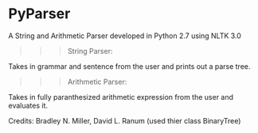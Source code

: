# PyParser
A String and Arithmetic Parser developed in Python 2.7 using NLTK 3.0

>>> String Parser:

Takes in grammar and sentence from the user and prints out a parse tree.


>>> Arithmetic Parser:

Takes in fully paranthesized arithmetic expression from the user and evaluates it.


Credits:
Bradley N. Miller, David L. Ranum (used thier class BinaryTree)
